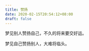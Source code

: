 ```yaml
---
title: 赞扬
date: 2020-02-15T20:54:12+08:00
draft: false
---
```


梦见别人赞扬自己，不久的将来要交好运。<br>


梦见自己赞扬别人，大难将临头。<br>
